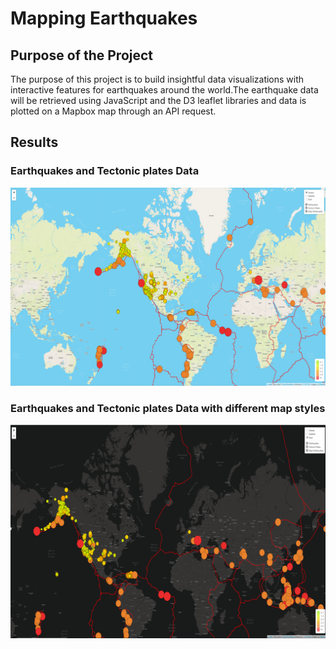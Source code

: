 # Mapping Earthquakes
## Purpose of the Project
The purpose of this project is to build insightful data visualizations with interactive features for earthquakes around the world.The earthquake data will be retrieved using JavaScript and the D3 leaflet libraries and data is plotted on a Mapbox map through an API request.

## Results
### Earthquakes and Tectonic plates Data
![Earthquakes and Tectonic plates.png](https://github.com/smj452/Mapping_Earthquakes/blob/main/Resources/Earthquakes%20and%20Tectonic%20plates.png)

### Earthquakes and Tectonic plates Data with different map styles
![FinalResult.png](https://github.com/smj452/Mapping_Earthquakes/blob/main/Resources/FinalResult.png)


